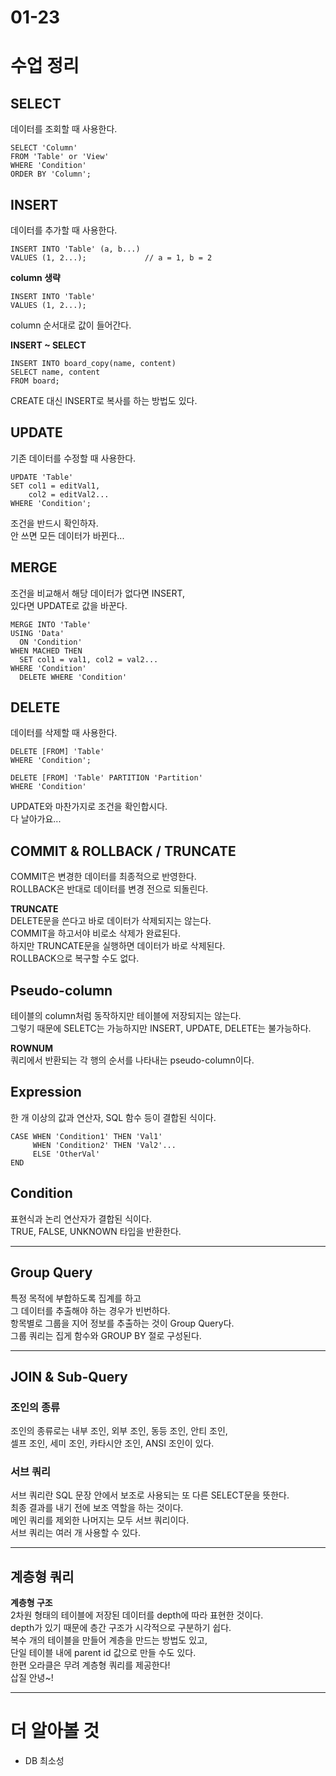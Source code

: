 # 01-23

# 수업 정리

## SELECT
데이터를 조회할 때 사용한다.    

~~~
SELECT 'Column'
FROM 'Table' or 'View'
WHERE 'Condition'
ORDER BY 'Column';
~~~

## INSERT
데이터를 추가할 때 사용한다.    

~~~
INSERT INTO 'Table' (a, b...)
VALUES (1, 2...);             // a = 1, b = 2
~~~

**column 생략**   

~~~
INSERT INTO 'Table'
VALUES (1, 2...);
~~~

column 순서대로 값이 들어간다.    

**INSERT ~ SELECT**   

~~~
INSERT INTO board_copy(name, content)
SELECT name, content
FROM board;
~~~

CREATE 대신 INSERT로 복사를 하는 방법도 있다.    

## UPDATE
기존 데이터를 수정할 때 사용한다.

~~~ 
UPDATE 'Table'
SET col1 = editVal1,
    col2 = editVal2...
WHERE 'Condition';
~~~

조건을 반드시 확인하자.   
안 쓰면 모든 데이터가 바뀐다...    

## MERGE
조건을 비교해서 해당 데이터가 없다면 INSERT,    
있다면 UPDATE로 값을 바꾼다.   

~~~
MERGE INTO 'Table'
USING 'Data'
  ON 'Condition'
WHEN MACHED THEN
  SET col1 = val1, col2 = val2...
WHERE 'Condition'
  DELETE WHERE 'Condition'
~~~

## DELETE
데이터를 삭제할 때 사용한다.    

~~~
DELETE [FROM] 'Table'
WHERE 'Condition';
~~~

~~~
DELETE [FROM] 'Table' PARTITION 'Partition'
WHERE 'Condition'
~~~

UPDATE와 마찬가지로 조건을 확인합시다.    
다 날아가요...   

## COMMIT & ROLLBACK / TRUNCATE
COMMIT은 변경한 데이터를 최종적으로 반영한다.    
ROLLBACK은 반대로 데이터를 변경 전으로 되돌린다.   

**TRUNCATE**    
DELETE문을 쓴다고 바로 데이터가 삭제되지는 않는다.   
COMMIT을 하고서야 비로소 삭제가 완료된다.    
하지만 TRUNCATE문을 실행하면 데이터가 바로 삭제된다.   
ROLLBACK으로 복구할 수도 없다.   

## Pseudo-column
테이블의 column처럼 동작하지만 테이블에 저장되지는 않는다.   
그렇기 때문에 SELETC는 가능하지만 INSERT, UPDATE, DELETE는 불가능하다.    

**ROWNUM**    
쿼리에서 반환되는 각 행의 순서를 나타내는 pseudo-column이다.    

## Expression
한 개 이상의 값과 연산자, SQL 함수 등이 결합된 식이다.    

~~~
CASE WHEN 'Condition1' THEN 'Val1'
     WHEN 'Condition2' THEN 'Val2'...
     ELSE 'OtherVal'
END
~~~

## Condition
표현식과 논리 연산자가 결합된 식이다.   
TRUE, FALSE, UNKNOWN 타입을 반환한다.    

---

## Group Query
특정 목적에 부합하도록 집계를 하고   
그 데이터를 추출해야 하는 경우가 빈번하다.    
항목별로 그룹을 지어 정보를 추출하는 것이 Group Query다.   
그룹 쿼리는 집게 함수와 GROUP BY 절로 구성된다.   

---

## JOIN & Sub-Query

### 조인의 종류
조인의 종류로는 내부 조인, 외부 조인, 동등 조인, 안티 조인,   
셀프 조인, 세미 조인, 카타시안 조인, ANSI 조인이 있다.    

### 서브 쿼리
서브 쿼리란 SQL 문장 안에서 보조로 사용되는 또 다른 SELECT문을 뜻한다.   
최종 결과를 내기 전에 보조 역할을 하는 것이다.   
메인 쿼리를 제외한 나머지는 모두 서브 쿼리이다.   
서브 쿼리는 여러 개 사용할 수 있다.   

---

## 계층형 쿼리
**계층형 구조**    
2차원 형태의 테이블에 저장된 데이터를 depth에 따라 표현한 것이다.   
depth가 있기 때문에 층간 구조가 시각적으로 구분하기 쉽다.     
복수 개의 테이블을 만들어 계층을 만드는 방법도 있고,   
단일 테이블 내에 parent id 값으로 만들 수도 있다.   
한편 오라클은 무려 계층형 쿼리를 제공한다!    
삽질 안녕~!   

---

# 더 알아볼 것
- DB 최소성